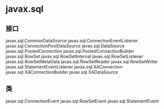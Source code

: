# javax.sql

## 接口

javax.sql.CommonDataSource
javax.sql.ConnectionEventListener
javax.sql.ConnectionPoolDataSource
javax.sql.DataSource
javax.sql.PooledConnection
javax.sql.PooledConnectionBuilder
javax.sql.RowSet
javax.sql.RowSetInternal
javax.sql.RowSetListener
javax.sql.RowSetMetaData
javax.sql.RowSetReader
javax.sql.RowSetWriter
javax.sql.StatementEventListener
javax.sql.XAConnection
javax.sql.XAConnectionBuilder
javax.sql.XADataSource

## 类

javax.sql.ConnectionEvent
javax.sql.RowSetEvent
javax.sql.StatementEvent




